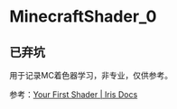 # MinecraftShader_0

## 已弃坑

用于记录MC着色器学习，非专业，仅供参考。

参考：[Your First Shader | Iris Docs](https://shaders.properties/guides/beginners/first/)
